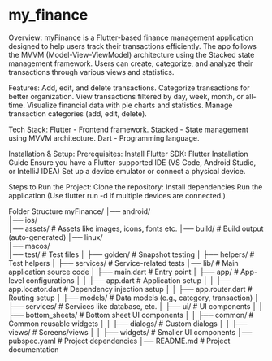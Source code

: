 # my_finance
Overview:
myFinance is a Flutter-based finance management application designed to help users track their transactions efficiently. 
The app follows the MVVM (Model-View-ViewModel) architecture using the Stacked state management framework. 
Users can create, categorize, and analyze their transactions through various views and statistics.

Features:
Add, edit, and delete transactions.
Categorize transactions for better organization.
View transactions filtered by day, week, month, or all-time.
Visualize financial data with pie charts and statistics.
Manage transaction categories (add, edit, delete).

Tech Stack:
Flutter - Frontend framework.
Stacked - State management using MVVM architecture.
Dart - Programming language.

Installation & Setup:
Prerequisites:
Install Flutter SDK: Flutter Installation Guide
Ensure you have a Flutter-supported IDE (VS Code, Android Studio, or IntelliJ IDEA)
Set up a device emulator or connect a physical device.

Steps to Run the Project:
Clone the repository:
Install dependencies
Run the application
(Use flutter run -d <device> if multiple devices are connected.)

Folder Structure
myFinance/
│── android/             
│── ios/                 
│── assets/              # Assets like images, icons, fonts etc.
│── build/               # Build output (auto-generated)
│── linux/               
│── macos/               
│── test/                # Test files
│   ├── golden/          # Snapshot testing
│   ├── helpers/         # Test helpers
│   ├── services/        # Service-related tests
│── lib/                 # Main application source code
│   ├── main.dart        # Entry point
│   ├── app/             # App-level configurations
│   │   ├── app.dart     # Application setup
│   │   ├── app.locator.dart  # Dependency injection setup
│   │   ├── app.router.dart   # Routing setup
│   ├── models/          # Data models (e.g., category, transaction)
│   ├── services/        # Services like database, etc.
│   ├── ui/              # UI components
│   │   ├── bottom_sheets/  # Bottom sheet UI components
│   │   ├── common/         # Common reusable widgets
│   │   ├── dialogs/        # Custom dialogs
│   │   ├── views/          # Screens/views
│   │   ├── widgets/        # Smaller UI components
│── pubspec.yaml         # Project dependencies
│── README.md            # Project documentation


